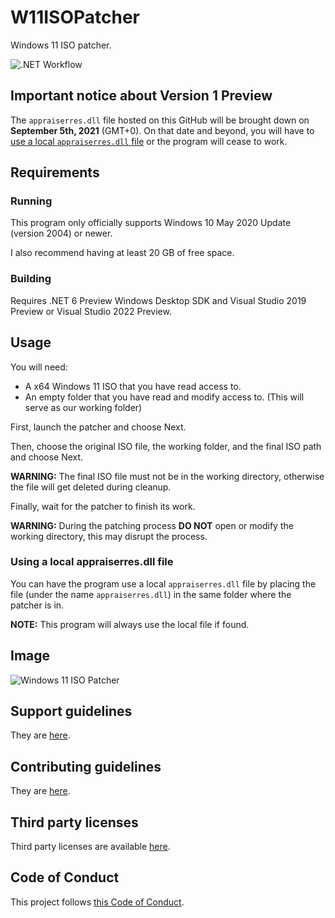 # W11ISOPatcher
Windows 11 ISO patcher.

![.NET Workflow](https://github.com/dongle-the-gadget/W11ISOPatcher/actions/workflows/dotnet.yml/badge.svg)

## Important notice about Version 1 Preview
The `appraiserres.dll` file hosted on this GitHub will be brought down on **September 5th, 2021** (GMT+0). On that date and beyond, you will have to [use a local `appraiserres.dll` file](#using-a-local-appraiserresdll-file) or the program will cease to work.

## Requirements
### Running
This program only officially supports Windows 10 May 2020 Update (version 2004) or newer.

I also recommend having at least 20 GB of free space.

### Building
Requires .NET 6 Preview Windows Desktop SDK and Visual Studio 2019 Preview or Visual Studio 2022 Preview.

## Usage
You will need:
  - A x64 Windows 11 ISO that you have read access to.
  - An empty folder that you have read and modify access to. (This will serve as our working folder)

First, launch the patcher and choose Next.

Then, choose the original ISO file, the working folder, and the final ISO path and choose Next.

**WARNING:** The final ISO file must not be in the working directory, otherwise the file will get deleted during cleanup.

Finally, wait for the patcher to finish its work.

**WARNING:** During the patching process **DO NOT** open or modify the working directory, this may disrupt the process.

### Using a local appraiserres.dll file

You can have the program use a local `appraiserres.dll` file by placing the file (under the name `appraiserres.dll`) in the same folder where the patcher is in.

**NOTE:** This program will always use the local file if found.

## Image
![Windows 11 ISO Patcher](https://user-images.githubusercontent.com/29563098/131250432-d3e8fbe2-1653-4cfe-9439-e6804080c70b.png)

## Support guidelines

They are [here](/docs/supportguidelines.md).

## Contributing guidelines
They are [here](/docs/CONTRIBUTING.md).

## Third party licenses
Third party licenses are available [here](/docs/thirdpartylicenses.md).

## Code of Conduct
This project follows [this Code of Conduct](/CODE_OF_CONDUCT.md).
